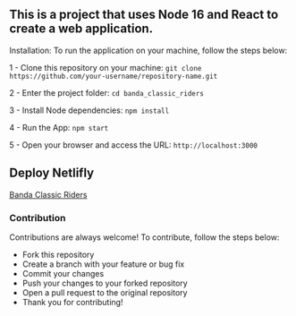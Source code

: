 ## This is a project that uses Node 16 and React to create a web application.

Installation:
To run the application on your machine, follow the steps below:

1 - Clone this repository on your machine:
`git clone https://github.com/your-username/repository-name.git`

2 - Enter the project folder:
`cd banda_classic_riders`

3 - Install Node dependencies:
`npm install`

4 - Run the App:
`npm start`

5 - Open your browser and access the URL:
`http://localhost:3000`


## Deploy Netlifly

[Banda Classic Riders](https://bandaclassicriders.com.br/)

### Contribution
Contributions are always welcome! To contribute, follow the steps below:

- Fork this repository
- Create a branch with your feature or bug fix
- Commit your changes
- Push your changes to your forked repository
- Open a pull request to the original repository
- Thank you for contributing!
